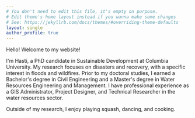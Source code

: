 ```yaml
---
# You don't need to edit this file, it's empty on purpose.
# Edit theme's home layout instead if you wanna make some changes
# See: https://jekyllrb.com/docs/themes/#overriding-theme-defaults
layout: single
author_profile: true
---
```


Hello! Welcome to my website!

I'm Hasti, a PhD candidate in Sustainable Development at Columbia University. My research focuses on disasters and recovery, with a specific interest in floods and wildfires.
Prior to my doctoral studies, I earned a Bachelor's degree in Civil Engineering and a Master's degree in Water Resources Engineering and Management. I have professional experience as a GIS Administrator, Project Designer, and Technical Researcher in the water resources sector.

Outside of my research, I enjoy playing squash, dancing, and cooking.
